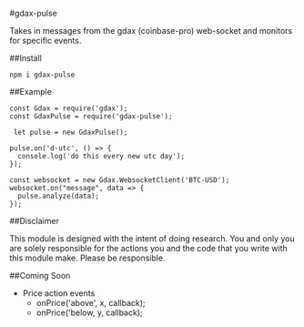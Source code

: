 #gdax-pulse

Takes in messages from the gdax (coinbase-pro) web-socket and monitors for specific events.

##Install

```
npm i gdax-pulse
```

##Example

```
const Gdax = require('gdax');
const GdaxPulse = require('gdax-pulse');

 let pulse = new GdaxPulse();

pulse.on('d-utc', () => {
  console.log('do this every new utc day');
});

const websocket = new Gdax.WebsocketClient('BTC-USD');
websocket.on("message", data => {
  pulse.analyze(data);
});

```

##Disclaimer

This module is designed with the intent of doing research. You and only you are solely responsible for the actions you and the code that you write with this module make. Please be responsible.

##Coming Soon

- Price action events
  - onPrice('above', x, callback);
  - onPrice('below, y, callback);

